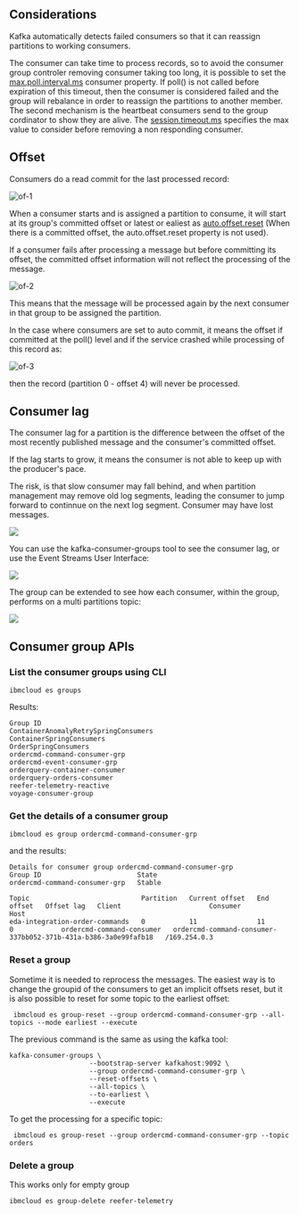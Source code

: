 

## Considerations

Kafka automatically detects failed consumers so that it can reassign partitions to working consumers. 

The consumer can take time to process records, so to avoid the consumer group controler removing consumer taking too long, it is possible to set the [max.poll.interval.ms](https://kafka.apache.org/documentation/#max.poll.interval.ms) consumer property. If poll() is not called before expiration of this timeout, then the consumer is considered failed and the group will rebalance in order to reassign the partitions to another member. 
The second mechanism is the heartbeat consumers send to the group cordinator to show they are alive. The [session.timeout.ms](https://kafka.apache.org/documentation/#session.timeout.ms) specifies the max value to consider before removing a non responding consumer. 

## Offset

Consumers do a read commit for the last processed record: 

![of-1](./images/offsets.png)

When a consumer starts and is assigned a partition to consume, it will start at its group's committed offset or latest or ealiest as [auto.offset.reset](https://kafka.apache.org/documentation/#auto.offset.reset) (When there is a committed offset, the auto.offset.reset property is not used).

If a consumer fails after processing a message but before committing its offset, the committed offset information will not reflect the processing of the message. 

![of-2](./images/offsets-2.png)

This means that the message will be processed again by the next consumer in that group to be assigned the partition.

In the case where consumers are set to auto commit, it means the offset if committed at the poll() level and if the service crashed while processing of this record as: 

![of-3](./images/offsets-3.png)

then the record (partition 0 - offset 4) will never be processed.

## Consumer lag

The consumer lag for a partition is the difference between the offset of the most recently published message and the consumer's committed offset.

If the lag starts to grow, it means the consumer is not able to keep up with the producer's pace.

The risk, is that slow consumer may fall behind, and when partition management may remove old log segments, leading the consumer to jump forward to continnue on the next log segment. Consumer may have lost messages.

![](./images/offsets-4.png)

You can use the kafka-consumer-groups tool to see the consumer lag, or use the Event Streams User Interface:

![](./images/es-cg-1.png)

The group can be extended to see how each consumer, within the group, performs on a multi partitions topic:

![](./images/es-cg-2.png)


## Consumer group APIs

### List the consumer groups using CLI

```shell
ibmcloud es groups
```

Results:

```shell
Group ID   
ContainerAnomalyRetrySpringConsumers   
ContainerSpringConsumers   
OrderSpringConsumers   
ordercmd-command-consumer-grp   
ordercmd-event-consumer-grp   
orderquery-container-consumer   
orderquery-orders-consumer   
reefer-telemetry-reactive   
voyage-consumer-group   

```

### Get the details of a consumer group

```shell
ibmcloud es group ordercmd-command-consumer-grp 
```

and the results:

```shell
Details for consumer group ordercmd-command-consumer-grp
Group ID                        State   
ordercmd-command-consumer-grp   Stable   

Topic                            Partition   Current offset   End offset   Offset lag   Client                      Consumer                                                         Host   
eda-integration-order-commands   0           11               11           0            ordercmd-command-consumer   ordercmd-command-consumer-337bb052-371b-431a-b386-3a0e99fafb18   /169.254.0.3   
```

### Reset a group

Sometime it is needed to reprocess the messages. The easiest way is to change the groupid of the consumers to get an implicit offsets reset, but it is also possible to reset for some topic to the earliest offset:


```shell
 ibmcloud es group-reset --group ordercmd-command-consumer-grp --all-topics --mode earliest --execute
```

The previous command is the same as using the kafka tool:

```shell
kafka-consumer-groups \
                    --bootstrap-server kafkahost:9092 \
                    --group ordercmd-command-consumer-grp \
                    --reset-offsets \
                    --all-topics \
                    --to-earliest \
                    --execute
```

To get the processing for a specific topic:

```
 ibmcloud es group-reset --group ordercmd-command-consumer-grp --topic orders
```

### Delete a group

This works only for empty group

```
ibmcloud es group-delete reefer-telemetry
```